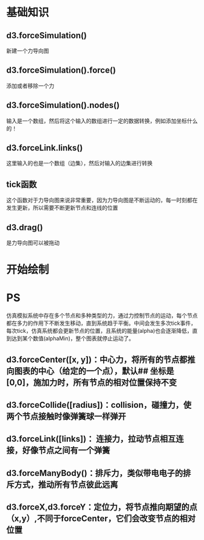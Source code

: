 # 基础知识

## d3.forceSimulation() 
新建一个力导向图
## d3.forceSimulation().force()
添加或者移除一个力
## d3.forceSimulation().nodes()
输入是一个数组，然后将这个输入的数组进行一定的数据转换，例如添加坐标什么的！
## d3.forceLink.links()
这里输入的也是一个数组（边集），然后对输入的边集进行转换
## tick函数
这个函数对于力导向图来说非常重要，因为力导向图是不断运动的，每一时刻都在发生更新，所以需要不断更新节点和连线的位置
## d3.drag()
是力导向图可以被拖动

# 开始绘制


# PS
仿真模拟系统中存在多个节点和多种类型的力，通过力控制节点的运动，每个节点都在多力的作用下不断发生移动，直到系统趋于平衡。中间会发生多次tick事件，每次tick，仿真系统都会更新节点的位置，且系统的能量(alpha)也会逐渐降低，直到达到某个数值(alphaMin)，整个图表就停止运动了。
## d3.forceCenter([x, y])：中心力，将所有的节点都推向图表的中心（给定的一个点），默认## 坐标是[0,0]，施加力时，所有节点的相对位置保持不变
## d3.forceCollide([radius])：collision，碰撞力，使两个节点接触时像弹簧球一样弹开
## d3.forceLink([links])： 连接力，拉动节点相互连接，好像节点之间有一个弹簧
## d3.forceManyBody()：排斥力，类似带电电子的排斥方式，推动所有节点彼此远离
## d3.forceX,d3.forceY：定位力，将节点推向期望的点（x,y）,不同于forceCenter，它们会改变节点的相对位置

